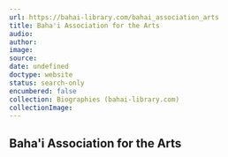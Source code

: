 ```yaml
---
url: https://bahai-library.com/bahai_association_arts
title: Baha'i Association for the Arts
audio: 
author: 
image: 
source: 
date: undefined
doctype: website
status: search-only
encumbered: false
collection: Biographies (bahai-library.com)
collectionImage: 
---
```



## Baha'i Association for the Arts


